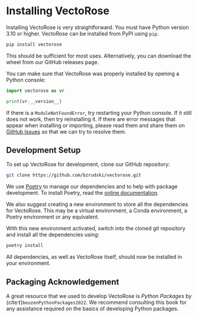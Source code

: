 # Installing VectoRose

Installing VectoRose is very straightforward. You must have Python version
3.10 or higher. VectoRose can be installed from PyPI using `pip`.

```bash
pip install vectorose
```

This should be sufficient for most uses. Alternatively, you can download
the wheel from our GitHub releases page.

You can make sure that VectoRose was properly installed by opening a Python
console:

```python
import vectorose as vr

print(vr.__version__)
```

If there is a `ModuleNotFoundError`, try restarting your Python console. If
it still does not work, then try reinstalling it. If there are error
messages that appear when installing or importing, please read them and
share them on [GitHub Issues](https://github.com/bzrudski/vectorose/issues)
so that we can try to resolve them.

## Development Setup

To set up VectoRose for development, clone our GitHub repository:

```bash
git clone https://github.com/bzrudski/vectorose.git
```

We use [Poetry](https://python-poetry.org/) to manage our dependencies and
to help with package development. To install Poetry, read the [online
documentation](https://python-poetry.org/docs/#installation).

We also suggest creating a new environment to store all the dependencies
for VectoRose. This may be a virtual environment, a Conda environment, a
Poetry environment or any equivalent.

With this new environment activated, switch into the cloned git repository
and install all the dependencies using:

```bash
poetry install
```

All dependencies, as well as VectoRose itself, should now be installed in
your environment.

## Packaging Acknowledgement

A great resource that we used to develop VectoRose is *Python Packages* by
{cite:t}`beuzenPythonPackages2022`. We recommend consulting this book for
any assistance required on the basics of developing Python packages.

